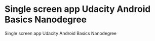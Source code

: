 # Single screen app Udacity Android Basics Nanodegree

Single screen app Udacity Android Basics Nanodegree
